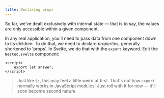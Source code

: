 ```yaml
---
title: Declaring props
---
```


So far, we've dealt exclusively with internal state — that is to say, the values are only accessible within a given component.

In any real application, you'll need to pass data from one component down to its children. To do that, we need to declare _properties_, generally shortened to 'props'. In Svelte, we do that with the `export` keyword. Edit the `Nested.svelte` component:

```svelte
<script>
	export let answer;
</script>
```

> Just like `$:`, this may feel a little weird at first. That's not how `export` normally works in JavaScript modules! Just roll with it for now — it'll soon become second nature.

